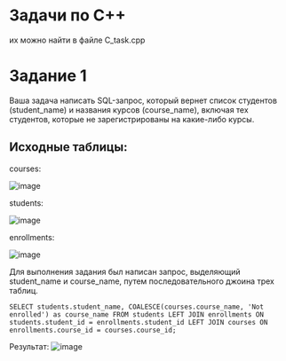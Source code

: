 # Задачи по С++
их можно найти в файле C_task.cpp

# Задание 1
Ваша задача написать SQL-запрос, который вернет список студентов (student_name) и названия курсов (course_name), включая тех студентов, которые не зарегистрированы на какие-либо курсы.

## Исходные таблицы:
courses:

![image](https://github.com/Lapuskin/test_task/assets/93324745/2df13a48-6a35-4267-85fd-5555d95da57a)

students:

![image](https://github.com/Lapuskin/test_task/assets/93324745/0b7c556d-0633-47d3-a064-16aadd8e4787)

enrollments:

![image](https://github.com/Lapuskin/test_task/assets/93324745/9c28eada-f551-4b76-92ba-e4583122d2f4)


Для выполнения задания был написан запрос, выделяющий student_name и course_name, путем последовательного джоина трех таблиц.

`
SELECT students.student_name, COALESCE(courses.course_name, 'Not enrolled') as course_name
FROM students LEFT JOIN enrollments ON students.student_id = enrollments.student_id LEFT JOIN courses ON enrollments.course_id = courses.course_id; `

Результат: ![image](https://github.com/Lapuskin/test_task/assets/93324745/5e266727-f6d5-4473-95f6-cc84c6992e50)

